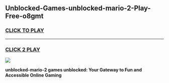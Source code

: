 
## Unblocked-Games-unblocked-mario-2-Play-Free-o8gmt
<h3>
<a href="https://premium76.site?title=unblocked-mario-2&ref=12A">CLICK TO PLAY</a></h3>
<hr>

<h3>
<a href="https://premium76.site?title=unblocked-mario-2&ref=12A">CLICK 2 PLAY</a>
  
</h3>

<a href="https://premium76.site?title=unblocked-mario-2&ref=12A"><img src="https://clearcache.store/games.png"></a>


**unblocked-mario-2 games unblocked: Your Gateway to Fun and Accessible Online Gaming**

